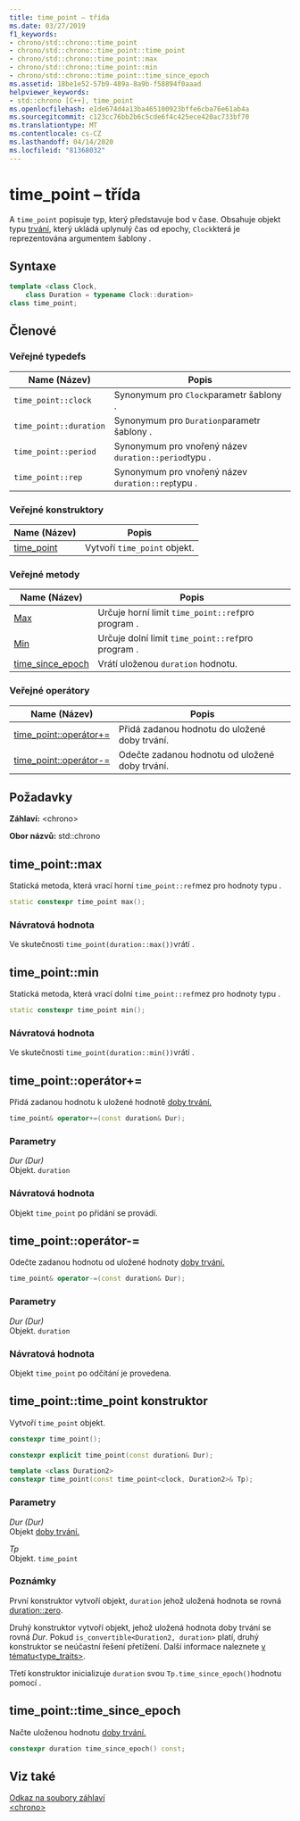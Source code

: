 ```yaml
---
title: time_point – třída
ms.date: 03/27/2019
f1_keywords:
- chrono/std::chrono::time_point
- chrono/std::chrono::time_point::time_point
- chrono/std::chrono::time_point::max
- chrono/std::chrono::time_point::min
- chrono/std::chrono::time_point::time_since_epoch
ms.assetid: 18be1e52-57b9-489a-8a9b-f58894f0aaad
helpviewer_keywords:
- std::chrono [C++], time_point
ms.openlocfilehash: e1de674d4a13ba465100923bffe6cba76e61ab4a
ms.sourcegitcommit: c123cc76bb2b6c5cde6f4c425ece420ac733bf70
ms.translationtype: MT
ms.contentlocale: cs-CZ
ms.lasthandoff: 04/14/2020
ms.locfileid: "81368032"
---
```

# <a name="time_point-class"></a>time_point – třída

A `time_point` popisuje typ, který představuje bod v čase. Obsahuje objekt typu [trvání,](../standard-library/duration-class.md) který ukládá uplynulý čas od epochy, `Clock`která je reprezentována argumentem šablony .

## <a name="syntax"></a>Syntaxe

```cpp
template <class Clock,
    class Duration = typename Clock::duration>
class time_point;
```

## <a name="members"></a>Členové

### <a name="public-typedefs"></a>Veřejné typedefs

|Name (Název)|Popis|
|----------|-----------------|
|`time_point::clock`|Synonymum pro `Clock`parametr šablony .|
|`time_point::duration`|Synonymum pro `Duration`parametr šablony .|
|`time_point::period`|Synonymum pro vnořený název `duration::period`typu .|
|`time_point::rep`|Synonymum pro vnořený název `duration::rep`typu .|

### <a name="public-constructors"></a>Veřejné konstruktory

|Name (Název)|Popis|
|----------|-----------------|
|[time_point](#time_point)|Vytvoří `time_point` objekt.|

### <a name="public-methods"></a>Veřejné metody

|Name (Název)|Popis|
|----------|-----------------|
|[Max](#max)|Určuje horní limit `time_point::ref`pro program .|
|[Min](#min)|Určuje dolní limit `time_point::ref`pro program .|
|[time_since_epoch](#time_since_epoch)|Vrátí uloženou `duration` hodnotu.|

### <a name="public-operators"></a>Veřejné operátory

|Name (Název)|Popis|
|----------|-----------------|
|[time_point::operátor+=](#op_add_eq)|Přidá zadanou hodnotu do uložené doby trvání.|
|[time_point::operátor-=](#operator-_eq)|Odečte zadanou hodnotu od uložené doby trvání.|

## <a name="requirements"></a>Požadavky

**Záhlaví:** \<chrono>

**Obor názvů:** std::chrono

## <a name="time_pointmax"></a><a name="max"></a>time_point::max

Statická metoda, která vrací horní `time_point::ref`mez pro hodnoty typu .

```cpp
static constexpr time_point max();
```

### <a name="return-value"></a>Návratová hodnota

Ve skutečnosti `time_point(duration::max())`vrátí .

## <a name="time_pointmin"></a><a name="min"></a>time_point::min

Statická metoda, která vrací dolní `time_point::ref`mez pro hodnoty typu .

```cpp
static constexpr time_point min();
```

### <a name="return-value"></a>Návratová hodnota

Ve skutečnosti `time_point(duration::min())`vrátí .

## <a name="time_pointoperator"></a><a name="op_add_eq"></a>time_point::operátor+=

Přidá zadanou hodnotu k uložené hodnotě [doby trvání.](../standard-library/duration-class.md)

```cpp
time_point& operator+=(const duration& Dur);
```

### <a name="parameters"></a>Parametry

*Dur (Dur)*\
Objekt. `duration`

### <a name="return-value"></a>Návratová hodnota

Objekt `time_point` po přidání se provádí.

## <a name="time_pointoperator-"></a><a name="operator-_eq"></a>time_point::operátor-=

Odečte zadanou hodnotu od uložené hodnoty [doby trvání.](../standard-library/duration-class.md)

```cpp
time_point& operator-=(const duration& Dur);
```

### <a name="parameters"></a>Parametry

*Dur (Dur)*\
Objekt. `duration`

### <a name="return-value"></a>Návratová hodnota

Objekt `time_point` po odčítání je provedena.

## <a name="time_pointtime_point-constructor"></a><a name="time_point"></a>time_point::time_point konstruktor

Vytvoří `time_point` objekt.

```cpp
constexpr time_point();

constexpr explicit time_point(const duration& Dur);

template <class Duration2>
constexpr time_point(const time_point<clock, Duration2>& Tp);
```

### <a name="parameters"></a>Parametry

*Dur (Dur)*\
Objekt [doby trvání.](../standard-library/duration-class.md)

*Tp*\
Objekt. `time_point`

### <a name="remarks"></a>Poznámky

První konstruktor vytvoří objekt, `duration` jehož uložená hodnota se rovná [duration::zero](../standard-library/duration-class.md#zero).

Druhý konstruktor vytvoří objekt, jehož uložená hodnota doby trvání se rovná *Dur*. Pokud `is_convertible<Duration2, duration>` platí, druhý konstruktor se neúčastní řešení přetížení. Další informace naleznete [v tématu<type_traits>](../standard-library/type-traits.md).

Třetí konstruktor inicializuje `duration` svou `Tp.time_since_epoch()`hodnotu pomocí .

## <a name="time_pointtime_since_epoch"></a><a name="time_since_epoch"></a>time_point::time_since_epoch

Načte uloženou hodnotu [doby trvání.](../standard-library/duration-class.md)

```cpp
constexpr duration time_since_epoch() const;
```

## <a name="see-also"></a>Viz také

[Odkaz na soubory záhlaví](../standard-library/cpp-standard-library-header-files.md)\
[\<chrono>](../standard-library/chrono.md)
